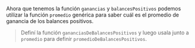 Ahora que tenemos la función `ganancias` y `balancesPositivos` podemos utilizar la función `promedio` genérica para saber cuál es el promedio de ganancia de los balances positivos. 

> Definí la función `gananciasDeBalancesPositivos`  y luego usala junto a `promedio` para definir `promedioDeBalancesPositivos`.